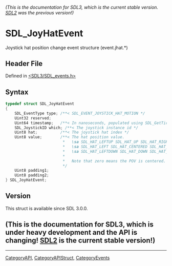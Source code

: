 ###### (This is the documentation for SDL3, which is the current stable version. [SDL2](https://wiki.libsdl.org/SDL2/) was the previous version!)
# SDL_JoyHatEvent

Joystick hat position change event structure (event.jhat.*)

## Header File

Defined in [<SDL3/SDL_events.h>](https://github.com/libsdl-org/SDL/blob/main/include/SDL3/SDL_events.h)

## Syntax

```c
typedef struct SDL_JoyHatEvent
{
    SDL_EventType type; /**< SDL_EVENT_JOYSTICK_HAT_MOTION */
    Uint32 reserved;
    Uint64 timestamp;   /**< In nanoseconds, populated using SDL_GetTicksNS() */
    SDL_JoystickID which; /**< The joystick instance id */
    Uint8 hat;          /**< The joystick hat index */
    Uint8 value;        /**< The hat position value.
                         *   \sa SDL_HAT_LEFTUP SDL_HAT_UP SDL_HAT_RIGHTUP
                         *   \sa SDL_HAT_LEFT SDL_HAT_CENTERED SDL_HAT_RIGHT
                         *   \sa SDL_HAT_LEFTDOWN SDL_HAT_DOWN SDL_HAT_RIGHTDOWN
                         *
                         *   Note that zero means the POV is centered.
                         */
    Uint8 padding1;
    Uint8 padding2;
} SDL_JoyHatEvent;
```

## Version

This struct is available since SDL 3.0.0.

## (This is the documentation for SDL3, which is under heavy development and the API is changing! [SDL2](https://wiki.libsdl.org/SDL2/) is the current stable version!)



----
[CategoryAPI](CategoryAPI), [CategoryAPIStruct](CategoryAPIStruct), [CategoryEvents](CategoryEvents)

